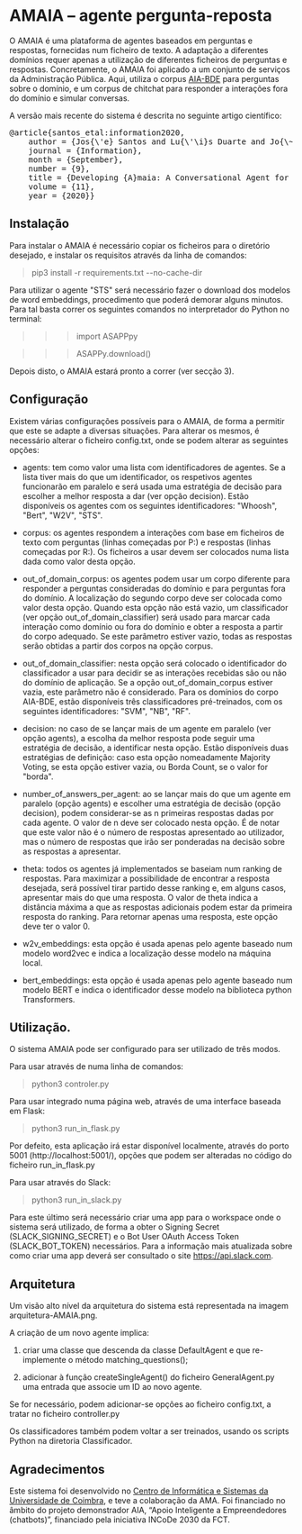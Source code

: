 # AMAIA – agente pergunta-reposta

O AMAIA é uma plataforma de agentes baseados em perguntas e respostas, fornecidas num ficheiro de texto.
A adaptação a diferentes domínios requer apenas a utilização de diferentes ficheiros de perguntas e respostas. 
Concretamente, o AMAIA foi aplicado a um conjunto de serviços da Administração Pública.
Aqui, utiliza o corpus [AIA-BDE](https://github.com/NLP-CISUC/AIA-BDE) para perguntas sobre o domínio, e um corpus de chitchat para responder a interações fora do domínio e simular conversas.

A versão mais recente do sistema é descrita no seguinte artigo científico:
<pre>
@article{santos_etal:information2020,
	author = {Jos{\'e} Santos and Lu{\'\i}s Duarte and Jo{\~a}o Ferreira and Ana Alves and Hugo {Gon{\c c}alo~Oliveira}},
	journal = {Information},
	month = {September},
	number = {9},
	title = {Developing {A}maia: A Conversational Agent for Helping {P}ortuguese Entrepreneurs -- {A}n Extensive Exploration of Question-Matching Approaches for {P}ortuguese},
	volume = {11},
	year = {2020}}
</pre>

##	Instalação
Para instalar o AMAIA é necessário copiar os ficheiros para o diretório desejado, e instalar os requisitos através da linha de comandos:

> pip3 install -r requirements.txt --no-cache-dir

Para utilizar o agente "STS" será necessário fazer o download dos modelos de word embeddings, procedimento que poderá demorar alguns minutos. Para tal basta correr os seguintes comandos no interpretador do Python no terminal:

>>> import ASAPPpy

>>> ASAPPy.download()

Depois disto, o AMAIA estará pronto a correr (ver secção 3).

## Configuração

Existem várias configurações possíveis para o AMAIA, de forma a permitir que este se adapte a diversas situações. Para alterar os mesmos, é necessário alterar o ficheiro config.txt, onde se podem alterar as seguintes opções:

* agents: tem como valor uma lista com identificadores de agentes. Se a lista tiver mais do que um identificador, os respetivos agentes funcionarão em paralelo e será usada uma estratégia de decisão para escolher a melhor resposta a dar (ver opção decision).
Estão disponíveis os agentes com os seguintes identificadores: "Whoosh", "Bert", "W2V", "STS".

* corpus: os agentes respondem a interações com base em ficheiros de texto com perguntas (linhas começadas por P:) e respostas (linhas começadas por R:). Os ficheiros a usar devem ser colocados numa lista dada como valor desta opção.

* out_of_domain_corpus: os agentes podem usar um corpo diferente para responder a perguntas consideradas do domínio e para perguntas fora do domínio. A localização do segundo corpo deve ser colocada como valor desta opção. Quando esta opção não está vazio, um classificador (ver opção out_of_domain_classifier) será usado para marcar cada interação como domínio ou fora do domínio e obter a resposta a partir do corpo adequado.
Se este parâmetro estiver vazio, todas as respostas serão obtidas a partir dos corpos na opção corpus.

* out_of_domain_classifier: nesta opção será colocado o identificador do classificador a usar para decidir se as interações recebidas são ou não do domínio de aplicação. Se a opção out_of_domain_corpus estiver vazia, este parâmetro não é considerado.
Para os domínios do corpo AIA-BDE, estão disponíveis três classificadores pré-treinados, com os seguintes identificadores: "SVM", "NB", "RF".

* decision: no caso de se lançar mais de um agente em paralelo (ver opção agents), a escolha da melhor resposta pode seguir uma estratégia de decisão, a identificar nesta opção. Estão disponíveis duas estratégias de definição: caso esta opção nomeadamente Majority Voting, se esta opção estiver vazia, ou Borda Count, se o valor for "borda".

* number_of_answers_per_agent: ao se lançar mais do que um agente em paralelo (opção agents) e escolher uma estratégia de decisão (opção decision), podem considerar-se as n primeiras respostas dadas por cada agente. O valor de n deve ser colocado nesta opção. É de notar que este valor não é o número de respostas apresentado ao utilizador, mas o número de respostas que irão ser ponderadas na decisão sobre as respostas a apresentar.

* theta: todos os agentes já implementados se baseiam num ranking de respostas. Para maximizar a possibilidade de encontrar a resposta desejada, será possível tirar partido desse ranking e, em alguns casos, apresentar mais do que uma resposta. O valor de theta indica a distância máxima a que as respostas adicionais podem estar da primeira resposta do ranking. Para retornar apenas uma resposta, este opção deve ter o valor 0.

* w2v_embeddings: esta opção é usada apenas pelo agente baseado num modelo word2vec e indica a localização desse modelo na máquina local.
	
* bert_embeddings: esta opção é usada apenas pelo agente baseado num modelo BERT e indica o identificador desse modelo na biblioteca python Transformers.
	

## Utilização. 

O sistema AMAIA pode ser configurado para ser utilizado de três modos.

Para usar através de numa linha de comandos:

> python3 controler.py

Para usar integrado numa página web, através de uma interface baseada em Flask:

> python3 run_in_flask.py

Por defeito, esta aplicação irá estar disponível localmente, através do porto 5001 (http://localhost:5001/), opções que podem ser alteradas no código do ficheiro run_in_flask.py

Para usar através do Slack:

> python3 run_in_slack.py

Para este último será necessário criar uma app para o workspace onde o sistema será utilizado, de forma a obter o Signing Secret (SLACK_SIGNING_SECRET) e o Bot User OAuth Access Token (SLACK_BOT_TOKEN) necessários. Para a informação mais atualizada sobre como criar uma app deverá ser consultado o site https://api.slack.com.


## Arquitetura

Um visão alto nível da arquitetura do sistema está representada na imagem arquitetura-AMAIA.png.

A criação de um novo agente implica:
    
1. criar uma classe que descenda da classe DefaultAgent e que re-implemente o método matching_questions();
    
2. adicionar à função createSingleAgent() do ficheiro GeneralAgent.py uma entrada que associe um ID ao novo agente.

Se for necessário, podem adicionar-se opções ao ficheiro config.txt, a tratar no ficheiro controller.py

Os classificadores também podem voltar a ser treinados, usando os scripts Python na diretoria Classificador.

## Agradecimentos

Este sistema foi desenvolvido no [Centro de Informática e Sistemas da Universidade de Coimbra](http://cisuc.dei.uc.pt/), e teve a colaboração da AMA. Foi financiado no âmbito do projeto demonstrador AIA, “Apoio Inteligente a Empreendedores (chatbots)”, financiado pela iniciativa INCoDe 2030 da FCT.

